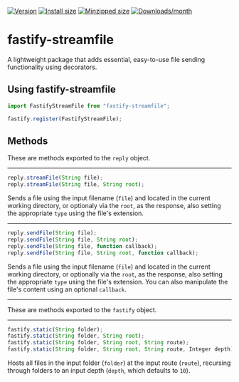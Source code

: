 [![Version](https://img.shields.io/npm/v/fastify-streamfile.svg?style=flat)](https://www.npmjs.com/package/fastify-streamfile)
[![Install size](https://packagephobia.com/badge?p=fastify-streamfile)](https://www.npmjs.com/package/fastify-streamfile)
[![Minzipped size](https://img.shields.io/bundlephobia/minzip/fastify-streamfile?style=flat)](https://www.npmjs.com/package/fastify-streamfile)
[![Downloads/month](https://img.shields.io/npm/dm/fastify-streamfile.svg?style=flat)](https://www.npmjs.com/package/fastify-streamfile)

# fastify-streamfile
A lightweight package that adds essential, easy-to-use file sending functionality using decorators.

## Using fastify-streamfile
```js
import FastifyStreamFile from "fastify-streamfile";

fastify.register(FastifyStreamFile);
```

## Methods
These are methods exported to the `reply` object.

---

```js
reply.streamFile(String file);
reply.streamFile(String file, String root);
```
Sends a file using the input filename (`file`) and located in the current working directory, or optionaly via the `root`, as the response, also setting the appropriate `type` using the file's extension.

---

```js
reply.sendFile(String file);
reply.sendFile(String file, String root);
reply.sendFile(String file, function callback);
reply.sendFile(String file, String root, function callback);
```
Sends a file using the input filename (`file`) and located in the current working directory, or optionally via the `root`, as the response, also setting the appropriate `type` using the file's extension. You can also manipulate the file's content using an optional `callback`.

---

These are methods exported to the `fastify` object.

---

```js
fastify.static(String folder);
fastify.static(String folder, String root);
fastify.static(String folder, String root, String route);
fastify.static(String folder, String root, String route, Integer depth)
```
Hosts all files in the input folder (`folder`) at the input route (`route`), recursing through folders to an input depth (`depth`, which defaults to `10`).
